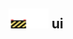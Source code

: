 ## <img src="../../.gitbook/assets/unknown.png" width="32" height="32" /><img src="../../.gitbook/assets/base.png" width="32" height="32" /> ui

